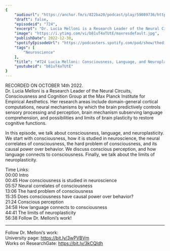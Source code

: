 ```yaml
---
{
	"audiourl": "https://anchor.fm/s/822ba20/podcast/play/59089736/https%3A%2F%2Fd3ctxlq1ktw2nl.cloudfront.net%2Fstaging%2F2022-9-15%2F3b2498e7-a421-49a6-cac2-9aaf3a7bfc5d.m4a",
	"draft": false,
	"episodeid": "724",
	"excerpt": "Dr. Lucia Melloni is a Research Leader of the Neural Circuits, Consciousness and Cognition Group at the Max Planck Institute for Empirical Aesthetics. Her research areas include domain-general cortical computations, neural mechanisms by which the brain predictively controls sensory processing and perception, brain mechanism subserving language comprehension, and possibilities and limits of brain plasticity to restore cognitive functions.",
	"image": "https://i.ytimg.com/vi/b81uT4aTUtE/maxresdefault.jpg",
	"publishDate": 2022-12-30,
	"spotifyEpisodeUrl": "https://podcasters.spotify.com/pod/show/thedissenter/episodes/724-Lucia-Melloni-Consciousness--Language--and-Neuroplasticity-e1p9pc8",
	"tags": [
		"Neuroscience"
	],
	"title": "#724 Lucia Melloni: Consciousness, Language, and Neuroplasticity",
	"youtubeid": "b81uT4aTUtE"
}
---
```

RECORDED ON OCTOBER 14th 2022.  
Dr. Lucia Melloni is a Research Leader of the Neural Circuits, Consciousness and Cognition Group at the Max Planck Institute for Empirical Aesthetics. Her research areas include domain-general cortical computations, neural mechanisms by which the brain predictively controls sensory processing and perception, brain mechanism subserving language comprehension, and possibilities and limits of brain plasticity to restore cognitive functions.

In this episode, we talk about consciousness, language, and neuroplasticity. We start with consciousness, how it is studied in neuroscience, the neural correlates of consciousness, the hard problem of consciousness, and its causal power over behavior. We discuss conscious perception, and how language connects to consciousness. Finally, we talk about the limits of neuroplasticity.

Time Links:  
<time>00:00</time> Intro  
<time>00:45</time> How consciousness is studied in neuroscience  
<time>05:57</time> Neural correlates of consciousness  
<time>13:06</time> The hard problem of consciousness  
<time>15:35</time> Does consciousness have causal power over behavior?  
<time>21:24</time> Conscious perception  
<time>34:58</time> How language connects to consciousness  
<time>44:41</time> The limits of neuroplasticity  
<time>56:38</time> Follow Dr. Melloni’s work!

---

Follow Dr. Melloni’s work:  
University page: https://bit.ly/3wPVBVm  
Works on ResearchGate: https://bit.ly/3kCQIdh
